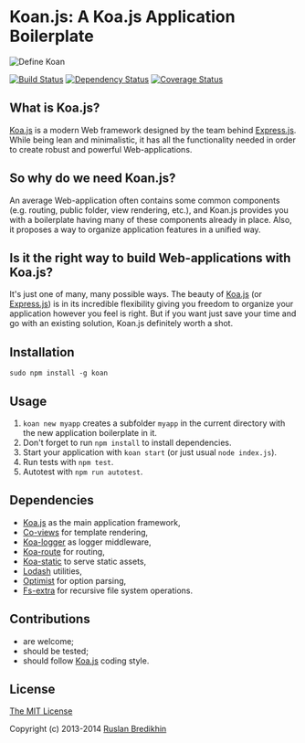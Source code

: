 # Koan.js: A Koa.js Application Boilerplate

![Define Koan](https://raw.github.com/bredikhin/koan/master/lib/boilerplates/application/public/images/define_koan.png)

[![Build Status](https://travis-ci.org/bredikhin/koan.png?branch=master)](https://travis-ci.org/bredikhin/koan)
[![Dependency Status](https://gemnasium.com/bredikhin/koan.png)](https://gemnasium.com/bredikhin/koan)
[![Coverage Status](https://coveralls.io/repos/bredikhin/koan/badge.png)](https://coveralls.io/r/bredikhin/koan)

## What is Koa.js?

[Koa.js](https://github.com/koajs/koa) is a modern Web framework designed by the team
behind [Express.js](https://github.com/visionmedia/express). While being lean and
minimalistic, it has all the functionality needed in order to create robust and
powerful Web-applications.

## So why do we need Koan.js?

An average Web-application often contains some common components (e.g. routing, public
folder, view rendering, etc.), and Koan.js provides you with a boilerplate having
many of these components already in place. Also, it proposes a way to organize
application features in a unified way.

## Is it the right way to build Web-applications with Koa.js?

It's just one of many, many possible ways. The beauty of
[Koa.js](https://github.com/koajs/koa) (or
[Express.js](https://github.com/visionmedia/express)) is in its incredible flexibility
giving you freedom to organize your application however you feel is right. But if you
want just save your time and go with an existing solution, Koan.js definitely worth a
shot.

## Installation

`sudo npm install -g koan`

## Usage

1. `koan new myapp` creates a subfolder `myapp` in the current directory with the new application boilerplate in it.
2. Don't forget to run `npm install` to install dependencies.
3. Start your application with `koan start` (or just usual `node index.js`).
4. Run tests with `npm test`.
5. Autotest with `npm run autotest`.

## Dependencies

* [Koa.js](https://github.com/koajs/koa) as the main application framework,
* [Co-views](https://github.com/visionmedia/co-views) for template rendering,
* [Koa-logger](https://github.com/koajs/logger) as logger middleware,
* [Koa-route](https://github.com/koajs/route) for routing,
* [Koa-static](https://github.com/koajs/static) to serve static assets,
* [Lodash](https://github.com/lodash/lodash) utilities,
* [Optimist](https://github.com/substack/node-optimist) for option parsing,
* [Fs-extra](https://github.com/jprichardson/node-fs-extra) for recursive file system operations.

## Contributions

* are welcome;
* should be tested;
* should follow [Koa.js](https://github.com/koajs/koa) coding style.

## License

[The MIT License](http://opensource.org/licenses/MIT)

Copyright (c) 2013-2014 [Ruslan Bredikhin](http://ruslanbredikhin.com/)
